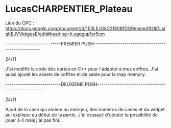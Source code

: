 # LucasCHARPENTIER_Plateau

Lien du OPC : https://docs.google.com/document/d/1E3LEzGkC3f80BfDO9emmpftl2IjCLsiqhEJVVkkgqsE/edit#heading=h.ygqgup1yr5cm

---------------------------PREMIER PUSH----------------------------------------------------

24/11

J'ai modifié le code des cartes en C++ pour l'adapter à mes coffres. J'ai aussi ajouté les assets
de coffres et de sable pour la map memory.

---------------------------DEUXIEME PUSH----------------------------------------------------

24/11

Ajout de la case qui amène au mini-jeu, des numéros de cases et du widget aui explique au début de la
partie. J'ai esssayé d'ajouter la possibilité de jouer à 4 mais j'ai pas fini.


